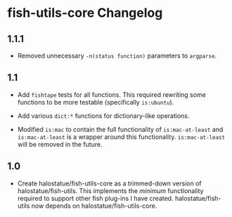 # fish-utils-core Changelog

## 1.1.1

- Removed unnecessary `-n(status function)` parameters to `argparse`.

## 1.1

- Add `fishtape` tests for all functions. This required rewriting some
  functions to be more testable (specifically `is:ubuntu`).

- Add various `dict:*` functions for dictionary-like operations.

- Modified `is:mac` to contain the full functionality of `is:mac-at-least` and
  `is:mac-at-least` is a wrapper around this functionality. `is:mac-at-least`
  will be removed in the future.

## 1.0

- Create halostatue/fish-utils-core as a trimmed-down version of
  halostatue/fish-utils. This implements the _minimum_ functionality required
  to support other fish plug-ins I have created. halostatue/fish-utils now
  depends on halostatue/fish-utils-core.
